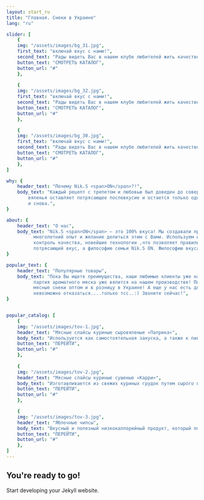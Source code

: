 ```yaml
---
layout: start_ru
title: "Главная. Снеки в Украине"
lang: "ru"

slider: [
    {
    img: "/assets/images/bg_31.jpg",
    first_text: "включай вкус с нами!",
    second_text: "Рады видеть Вас в нашем клубе любителей жить качественно и вкусно!",
    button_text: "СМОТРЕТЬ КАТАЛОГ",
    button_url: "#"
    },
    
    {
    img: "/assets/images/bg_32.jpg",
    first_text: "включай вкус с нами!",
    second_text: "Рады видеть Вас в нашем клубе любителей жить качественно и вкусно!",
    button_text: "СМОТРЕТЬ КАТАЛОГ",
    button_url: "#"
    },

    {
    img: "/assets/images/bg_30.jpg",
    first_text: "включай вкус с нами!",
    second_text: "Рады видеть Вас в нашем клубе любителей жить качественно и вкусно!",
    button_text: "СМОТРЕТЬ КАТАЛОГ",
    button_url: "#"
    },
]

why: {
    header_text: "Почему Nik.S <span>ON</span>?!",
    body_text: "Каждый рецепт с трепетом и любовью был доведен до совершенства. Симфония вкуса и аромата, степень просушки и
        вяленья оставляет потрясающее послевкусие и остается только одно желание, возвращаться к этому наслаждению снова
        и снова.",
}

about: {
    header_text: "О нас",
    body_text: "Nik.S <span>ON</span> – это 100% вкуса! Мы создавали продукт для себя, положив за основу качество,
          многолетний опыт и желание делиться этим с Вами. Используем исключительно высококлассное сырье прошедшее
          контроль качества, новейшие технологии ,что позволяет правильно сохранить и донести до Вас не просто
          потрясающий вкус, а философию семьи Nik.S ON. Философию вкуса, любви к своему делу, философию жить вкусно!",
}

popular_text: {
    header_text: "Популярные товары",
    body_text: "Пока Вы ищете преимущества, наши любимые клиенты уже наслаждаются вкусными мясными слайсами, а очередная
          партия ароматного мяска уже вялится на нашем производстве! Поверьте, Вы не пожалеете. Звоните и заказывайте
          мясные снеки оптом и в розницу в Украине! А еще у нас есть для Вас особенное предложение от которого
          невозможно отказаться....только тсс..:) Звоните сейчас!",
}


popular_catalog: [
    {
    img: "/assets/images/tov-1.jpg",
    header_text: "Мясные слайсы куриные сыровяленые «Паприка»",
    body_text: "Используется как самостоятельная закуска, а также к пиву и крепким спиртным напиткам.",
    button_text: "ПЕРЕЙТИ",
    button_url: "#"
    },
    
    {
    img: "/assets/images/tov-2.jpg",
    header_text: "Мясные слайсы куриные сушеные «Карри»",
    body_text: "Изготавливается из свежих куриных грудок путем сырого высушивания на специальном сертифицированном оборудовании.",
    button_text: "ПЕРЕЙТИ",
    button_url: "#"
    },

    {
    img: "/assets/images/tov-3.jpg",
    header_text: "Яблочные чипсы",
    body_text: "Вкусный и полезный низкокаллорийный продукт, который подходит и взрослым и детям.",
    button_text: "ПЕРЕЙТИ",
    button_url: "#"
    },
]
---
```


## You're ready to go!

Start developing your Jekyll website.
